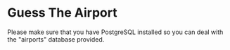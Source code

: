 # Guess The Airport

 Please make sure that you have PostgreSQL installed so you can deal with the "airports" database provided.
